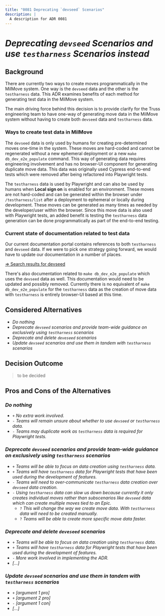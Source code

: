 ```yaml
---
title: "0081 Deprecating `devseed` Scenarios"
description: |
  A description for ADR 0081
---
```


# _Deprecating `devseed` Scenarios and use `testharness` Scenarios instead_

<!-- **User Story:** _[ticket/issue-number]_ optional -->

## Background

There are currently two ways to create moves programmatically in the MilMove
system. One way is the `devseed` data and the other is the `testharness` data.
This ADR examines benefits of each method for generating test data in the
MilMove system.

The main driving force behind this decision is to provide clarify for the Truss
engineering team to have one-way of generating move data in the MilMove system
without having to create both `devseed` data and `testharness` data.

### Ways to create test data in MilMove

The `devseed` data is only used by humans for creating pre-determined moves
one-time in the system. These moves are hard-coded and cannot be regenerated
without a new ephemeral deployment or a new `make db_dev_e2e_populate` command.
This way of generating data requires engineering involvement and has no
browser-UI component for generating duplicate move data. This data was
originally used Cypress end-to-end tests which were removed after being
refactored into Playwright tests.

The `testharness` data is used by Playwright and can also be used by humans when
**Local sign on** is enabled for an environment. These moves are not hard-coded
and can be generated within the browser under `/testharness/list` after a
deployment to ephemeral or locally during development. These moves can be
generated as many times as needed by the developer/user within the browser.
Since this move data is also used with Playwright tests, an added benefit is
testing the `testharness` data generation can be done programmatically as part
of the end-to-end testing.

### Current state of documentation related to test data

Our current documentation portal contains references to both `testharness` and
`devseed` data. If we were to pick one strategy going forward, we would have to
update our documentation in a number of places.

[=> Search results for devseed](https://transcom.github.io/mymove-docs/search?q=devseed)

There's also documentation related to `make db_dev_e2e_populate` which uses the
`devseed` data as well. This documentation would need to be updated and possibly
removed. Currently there is no equivalent of `make db_dev_e2e_populate` for the
`testharness` data as the creation of move data with `testharness` is entirely
browser-UI based at this time.

## Considered Alternatives

- _Do nothing_
- _Deprecate `devseed` scenarios and provide team-wide guidance on exclusively
  using `testharness` scenarios_
- _Deprecate and delete `deveseed` scenarios_
- _Update `devseed` scenarios and use them in tandem with `testharness`
  scenarios_

## Decision Outcome

> to be decided

<!--
- Chosen Alternative: _[alternative 1]_
- _[justification. e.g., only alternative, which meets KO criterion decision driver | which resolves force | ... | comes out best (see below)]_
 optional -->

## Pros and Cons of the Alternatives <!-- optional -->

### _Do nothing_

- `+` _No extra work involved._
- `-` _Teams will remain unsure about whether to use `devseed` or `testharness`
  data._
- `-` _Teams may duplicate work as `testharness` data is required for Playwright
  tests._

### _Deprecate `devseed` scenarios and provide team-wide guidance on exclusively using `testharness` scenarios_

- `+` _Teams will be able to focus on data creation using `testharness` data._
- `+` _Teams will have `testharness` data for Playwright tests that have been
  used during the development of features._
- `-` _Teams will need to over-communicate `testharness` data creation over
  `devseed` data creation._
- `-` _Using `testharness` data can slow us down because currently it only
  creates individual moves rather than subscenarios like `devseed` data which
  can create multiple moves tied to an Epic._
  - `?` _This will change the way we create move data. With `testharness` data
    will need to be created manually._
  - `?` _Teams will be able to create more specific move data faster._

### _Deprecate and delete `deveseed` scenarios_

- `+` _Teams will be able to focus on data creation using `testharness` data._
- `+` _Teams will have `testharness` data for Playwright tests that have been
  used during the development of features._
- `-` _More work involved in implementing the ADR._
- _[...]_ <!-- numbers of pros and cons can vary -->

### _Update `devseed` scenarios and use them in tandem with `testharness` scenarios_

- `+` _[argument 1 pro]_
- `+` _[argument 2 pro]_
- `-` _[argument 1 con]_
- _[...]_ <!-- numbers of pros and cons can vary -->
